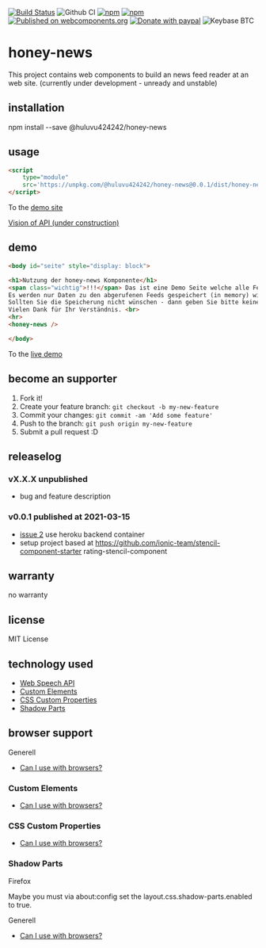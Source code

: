 [![Build Status](https://travis-ci.com/Huluvu424242/honey-news.svg?branch=master)](https://travis-ci.com/Huluvu424242/honey-news)
![Github CI](https://github.com/Huluvu424242/honey-news/workflows/Github%20CI/badge.svg)
[![npm](https://img.shields.io/npm/v/@huluvu424242/honey-news.svg)](https://www.npmjs.com/package/@huluvu424242/honey-news)
[![npm](https://img.shields.io/npm/dm/@huluvu424242/honey-news.svg)](https://www.npmjs.com/package/@huluvu424242/honey-news)
[![Published on webcomponents.org](https://img.shields.io/badge/webcomponents.org-published-blue.svg)](https://www.webcomponents.org/element/@huluvu424242/honey-news)
[![Donate with paypal](https://img.shields.io/badge/paypal-donate-yellow.svg)](https://paypal.me/huluvu424242)
![Keybase BTC](https://img.shields.io/keybase/btc/huluvu424242)
# honey-news 
This project contains web components to build an news feed reader at an web site.
(currently under development - unready and unstable)

## installation

npm install --save @huluvu424242/honey-news

## usage

```html
<script 
    type="module" 
    src='https://unpkg.com/@huluvu424242/honey-news@0.0.1/dist/honey-news/honey-news.js'>
</script>
```
To the [demo site](https://huluvu424242.github.io/honey-news/index.html)

[Vision of API (under construction)](src/components/honey-news/readme.md)

## demo

<!--
```
<custom-element-demo>
  <template>
    <link rel="import" href="docs/index.html">
    <next-code-block></next-code-block>
  </template>
</custom-element-demo>
```
-->
```html
<body id="seite" style="display: block">

<h1>Nutzung der honey-news Komponente</h1>
<span class="wichtig">!!!</span> Das ist eine Demo Seite welche alle Feature der App zeigen soll - aus diesem Grund ist auch die Statistik eingeschaltet <span class="wichtig">!!!</span><br>
Es werden nur Daten zu den abgerufenen Feeds gespeichert (in memory) wie: url, anzahl der abfragen, anzahl valider responses<br>
Sollten Sie die Speicherung nicht wünschen - dann geben Sie bitte keinen neuen Feed ein.<br>
Vielen Dank für Ihr Verständnis. <br>
<hr>
<honey-news />

</body>
```
To the [live demo](https://huluvu424242.github.io/honey-news/index.html)

## become an supporter

1. Fork it!
2. Create your feature branch: `git checkout -b my-new-feature`
3. Commit your changes: `git commit -am 'Add some feature'`
4. Push to the branch: `git push origin my-new-feature`
5. Submit a pull request :D

## releaselog

### vX.X.X unpublished

* bug and feature description

### v0.0.1 published at 2021-03-15

* [issue 2](https://github.com/Huluvu424242/honey-news/issues/2) use heroku backend container
* setup project based at https://github.com/ionic-team/stencil-component-starter rating-stencil-component

## warranty

no warranty

## license

MIT License

## technology used

* [Web Speech API](https://developer.mozilla.org/en-US/docs/Web/API/Web_Speech_API)
* [Custom Elements](https://developer.mozilla.org/en-US/docs/Web/API/Window/customElements)
* [CSS Custom Properties](https://developer.mozilla.org/en-US/docs/Web/CSS/Using_CSS_custom_properties)
* [Shadow Parts](https://developer.mozilla.org/de/docs/Web/CSS/::part)


## browser support

Generell

* [Can I use with browsers?](https://caniuse.com/#feat=speech-synthesis)

### Custom Elements

* [Can I use with browsers?](https://caniuse.com/#feat=mdn-api_window_customelements)

### CSS Custom Properties

* [Can I use with browsers?](https://caniuse.com/#search=css%20custom%20properties)

### Shadow Parts

Firefox

Maybe you must via about:config set the layout.css.shadow-parts.enabled to true.

Generell 

* [Can I use with browsers?](https://caniuse.com/#feat=mdn-css_selectors_part)
